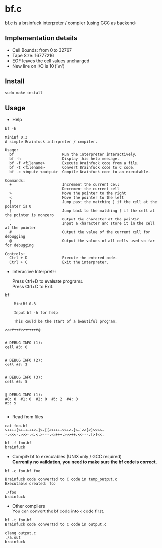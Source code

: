 # bf.c
bf.c is a brainfuck interpreter / compiler (using GCC as backend)

## Implementation details
- Cell Bounds: from 0 to 32767
- Tape Size: 16777216
- EOF leaves the cell values unchanged
- New line on I/O is 10 ('\n')

## Install
```shell
sudo make install
```

## Usage
- Help
```shell
bf -h

MiniBf 0.3
A simple Brainfuck interpreter / compiler.

Usage:
  bf                      Run the interpreter interactively.
  bf -h                   Display this help message.
  bf -f <filename>        Execute Brainfuck code from a file.
  bf -t <filename>        Convert Brainfuck code to C code.
  bf -c <input> <output>  Compile Brainfuck code to an executable.

Commands:
  +                       Increment the current cell
  -                       Decrement the current cell
  >                       Move the pointer to the right
  <                       Move the pointer to the left
  [                       Jump past the matching ] if the cell at the pointer is 0
  ]                       Jump back to the matching [ if the cell at the pointer is nonzero
  .                       Output the character at the pointer
  ,                       Input a character and store it in the cell at the pointer
  #                       Output the value of the current cell for debugging
  @                       Output the values of all cells used so far for debugging

Controls:
  Ctrl + D                Execute the entered code.
  Ctrl + C                Exit the interpreter.

```

- Interactive Interpreter
    
  Press Ctrl+D to evaluate programs.  
  Press Ctrl+C to Exit.
      
```shell
bf

    MiniBf 0.3

    Input bf -h for help

    This could be the start of a beautiful program.

>>>#++#>>+++++#@       


# DEBUG INFO (1):
cell #3: 0


# DEBUG INFO (2):
cell #3: 2


# DEBUG INFO (3):
cell #5: 5


@ DEBUG INFO (1):
#0: 0  #1: 0  #2: 0  #3: 2  #4: 0  
#5: 5  


```
- Read from files
```shell
cat foo.bf
>++++[>++++++<-]>-[[<+++++>>+<-]>-]<<[<]>>>>-
-.<<<-.>>>-.<.<.>---.<<+++.>>>++.<<---.[>]<<.

bf -f foo.bf
brainfuck

```
- Compile bf to executables (UNIX only / GCC required)  
**Currently no vaildation, you need to make sure the bf code is correct.**
```shell
bf -c foo.bf foo

Brainfuck code converted to C code in temp_output.c
Executable created: foo

./foo
brainfuck
```
- Other compilers  
You can convert the bf code into c code first.
```shell
bf -t foo.bf
Brainfuck code converted to C code in output.c

clang output.c
./a.out
brainfuck
```
